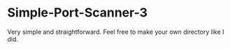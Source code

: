 # Simple-Port-Scanner-3
Very simple and straightforward.
Feel free to make your own directory like I did.
